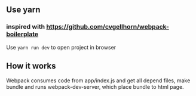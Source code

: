 ## Use yarn

### inspired with https://github.com/cvgellhorn/webpack-boilerplate

Use `yarn run dev` to open project in browser

## How it works 

Webpack consumes code from app/index.js and get all depend files, make bundle and runs webpack-dev-server, which place bundle to html page.
